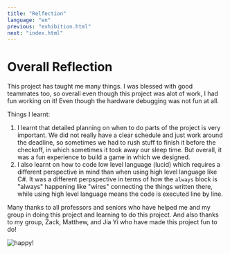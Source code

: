```yaml
---
title: "Relfection"
language: "en"
previous: "exhibition.html"
next: "index.html"
---
```


# Overall Reflection

This project has taught me many things. I was blessed with good teammates too, so overall even though this project was alot of work, I had fun working on it! Even though the hardware debugging was not fun at all.

Things I learnt:  
1. I learnt that detailed planning on when to do parts of the project is very important. We did not really have a clear schedule and just work around the deadline, so sometimes we had to rush stuff to finish it before the checkoff, in which sometimes it took away our sleep time. But overall, it was a fun experience to build a game in which we designed.
2. I also learnt on how to code low level language (lucid) which requires a different perspective in mind than when using high level language like C#. It was a different perpspective in terms of how the ```always``` block is "always" happening like "wires" connecting the things written there, while using high level language means the code is executed line by line.


Many thanks to all professors and seniors who have helped me and my group in doing this project and learning to do this project. And also thanks to my group, Zack, Matthew, and Jia Yi who have made this project fun to do!

![happy!](https://media0.giphy.com/media/KyEtlYiutRHVC68Ess/source.gif)